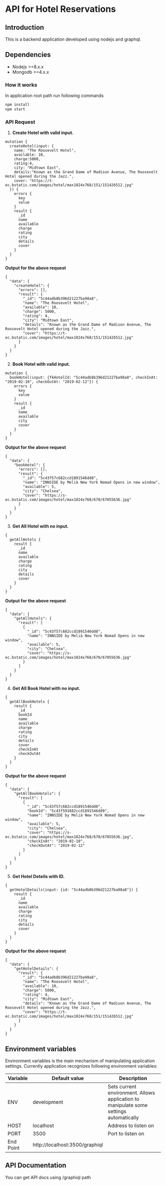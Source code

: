 API for Hotel Reservations
==========================

## Introduction
This is a backend application developed using nodejs and graphql.

## Dependencies
  - Nodejs >=8.x.x
  - Mongodb >=4.x.x
  
### How it works
In application root path run following commands
```bash
npm install
npm start
```

### API Request

1. **Create Hotel with valid input.**
```
mutation {
  createHotel(input: {
    name: "The Roosevelt Hotel",
    available: 10,
    charge:5000,
    rating:4,
    city: "Midtown East",
    details:"Known as the Grand Dame of Madison Avenue, The Roosevelt Hotel opened during the Jazz.",
    cover: "https://t-ec.bstatic.com/images/hotel/max1024x768/151/151426512.jpg"
  }) {
    errors {
      key
      value
    }
    result {
      _id
      name
      available
      charge
      rating
      city
      details
      cover
    }
  }
}

```
**Output for the above request**
```
{
  "data": {
    "createHotel": {
      "errors": [],
      "result": {
        "_id": "5c44adb8b396d21227ba98a8",
        "name": "The Roosevelt Hotel",
        "available": 10,
        "charge": 5000,
        "rating": 4,
        "city": "Midtown East",
        "details": "Known as the Grand Dame of Madison Avenue, The Roosevelt Hotel opened during the Jazz.",
        "cover": "https://t-ec.bstatic.com/images/hotel/max1024x768/151/151426512.jpg"
      }
    }
  }
}
```
2. **Book Hotel with valid input.**
```
mutation {
  bookHotel(input: {fkHotelId: "5c44adb8b396d21227ba98a8", checkInAt: "2019-02-10", checkOutAt: "2019-02-12"}) {
    errors {
      key
      value
    }
    result {
      _id
      name
      available
      city
      cover
    }
  }
}

```
**Output for the above request**
```
{
  "data": {
    "bookHotel": {
      "errors": [],
      "result": {
        "_id": "5c43f57c682ccd1891546dd8",
        "name": "INNSIDE by Melià New York Nomad Opens in new window",
        "available": 5,
        "city": "Chelsea",
        "cover": "https://s-ec.bstatic.com/images/hotel/max1024x768/670/67055636.jpg"
      }
    }
  }
}
```
3. **Get All Hotel with no input.**
```
{
  getAllHotels {
    result {
      _id
      name
      available
      charge
      rating
      city
      details
      cover
    }
  }
}

```
**Output for the above request**
```
{
  "data": {
    "getAllHotels": {
      "result": [
        {
          "_id": "5c43f57c682ccd1891546dd8",
          "name": "INNSIDE by Melià New York Nomad Opens in new window",
          "available": 5,
          "city": "Chelsea",
          "cover": "https://s-ec.bstatic.com/images/hotel/max1024x768/670/67055636.jpg"
        }
      ]
    }
  }
}
```
4. **Get All Book Hotel with no input.**
```
{
  getAllBookHotels {
    result {
      _id
      bookId
      name
      available
      charge
      rating
      city
      details
      cover
      checkInAt
      checkOutAt
    }
  }
}

```
**Output for the above request**
```
{
  "data": {
    "getAllBookHotels": {
      "result": [
        {
          "_id": "5c43f57c682ccd1891546dd8",
          "bookId": "5c43f591682ccd1891546dd9",
          "name": "INNSIDE by Melià New York Nomad Opens in new window",
          "available": 5,
          "city": "Chelsea",
          "cover": "https://s-ec.bstatic.com/images/hotel/max1024x768/670/67055636.jpg",
          "checkInAt": "2019-02-10",
          "checkOutAt": "2019-02-12"
        }
      ]
    }
  }
}
```
5. **Get Hotel Deteils with ID.**
```
{
  getHotelDetails(input: {id: "5c44adb8b396d21227ba98a8"}) {
    result {
      _id
      name
      available
      charge
      rating
      city
      details
      cover
    }
  }
}

```
**Output for the above request**
```
{
  "data": {
    "getHotelDetails": {
      "result": {
        "_id": "5c44adb8b396d21227ba98a8",
        "name": "The Roosevelt Hotel",
        "available": 10,
        "charge": 5000,
        "rating": 4,
        "city": "Midtown East",
        "details": "Known as the Grand Dame of Madison Avenue, The Roosevelt Hotel opened during the Jazz.",
        "cover": "https://t-ec.bstatic.com/images/hotel/max1024x768/151/151426512.jpg"
      }
    }
  }
}
```

## Environment variables
Environment variables is the main mechanism of manipulating application settings. Currently application recognizes
following environment variables:

| Variable                       | Default value | Description             |
| ------------------------------ | ------------- | ----------------------- |
| ENV                            | development   | Sets current environment. Allows application to manipulate some settings automatically |
| HOST                           | localhost      | Address to listen on   |
| PORT                           | 3500           | Port to listen on                     |
| End Point                      | http://localhost:3500/graphiql          |              |

## API Documentation
You can get API docs using /graphiql path
